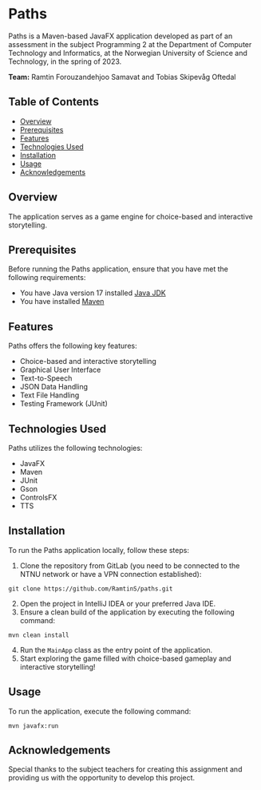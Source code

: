 # Paths

Paths is a Maven-based JavaFX application developed as part of an assessment in the subject Programming 2 at the Department of Computer Technology and Informatics, at the Norwegian University of Science and Technology, in the spring of 2023.

**Team:** Ramtin Forouzandehjoo Samavat and Tobias Skipevåg Oftedal


## Table of Contents

- [Overview](#overview)
- [Prerequisites](#prerequisites)
- [Features](#features)
- [Technologies Used](#technologies-used)
- [Installation](#installation)
- [Usage](#usage)
- [Acknowledgements](#acknowledgements)


## Overview

The application serves as a game engine for choice-based and interactive storytelling.

## Prerequisites

Before running the Paths application, ensure that you have met the following requirements:

- You have Java version 17 installed [Java JDK](https://www.oracle.com/java/technologies/downloads/)
- You have installed [Maven](https://maven.apache.org/download.cgi)


## Features

Paths offers the following key features:

- Choice-based and interactive storytelling
- Graphical User Interface
- Text-to-Speech
- JSON Data Handling
- Text File Handling 
- Testing Framework (JUnit)


## Technologies Used

Paths utilizes the following technologies:

- JavaFX
- Maven
- JUnit
- Gson
- ControlsFX
- TTS


## Installation

To run the Paths application locally, follow these steps:

1. Clone the repository from GitLab (you need to be connected to the NTNU network or have a VPN connection established):
```
git clone https://github.com/RamtinS/paths.git
```
2. Open the project in IntelliJ IDEA or your preferred Java IDE.
3. Ensure a clean build of the application by executing the following command: 
```
mvn clean install
```
4. Run the `MainApp` class as the entry point of the application.
5. Start exploring the game filled with choice-based gameplay and interactive storytelling!


## Usage
To run the application, execute the following command:
```
mvn javafx:run
```

## Acknowledgements

Special thanks to the subject teachers for creating this assignment and providing us with the opportunity to develop this project.


